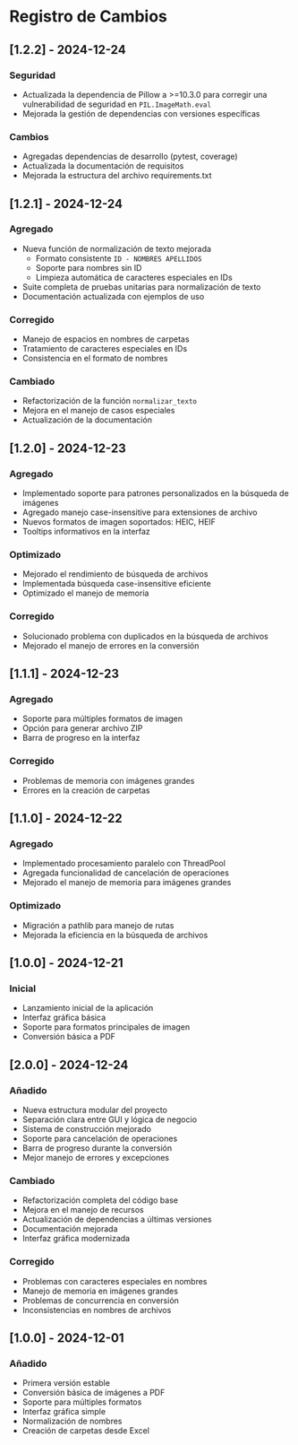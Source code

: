 # Registro de Cambios

## [1.2.2] - 2024-12-24

### Seguridad
- Actualizada la dependencia de Pillow a >=10.3.0 para corregir una vulnerabilidad de seguridad en `PIL.ImageMath.eval`
- Mejorada la gestión de dependencias con versiones específicas

### Cambios
- Agregadas dependencias de desarrollo (pytest, coverage)
- Actualizada la documentación de requisitos
- Mejorada la estructura del archivo requirements.txt

## [1.2.1] - 2024-12-24

### Agregado
- Nueva función de normalización de texto mejorada
  - Formato consistente `ID - NOMBRES APELLIDOS`
  - Soporte para nombres sin ID
  - Limpieza automática de caracteres especiales en IDs
- Suite completa de pruebas unitarias para normalización de texto
- Documentación actualizada con ejemplos de uso

### Corregido
- Manejo de espacios en nombres de carpetas
- Tratamiento de caracteres especiales en IDs
- Consistencia en el formato de nombres

### Cambiado
- Refactorización de la función `normalizar_texto`
- Mejora en el manejo de casos especiales
- Actualización de la documentación

## [1.2.0] - 2024-12-23

### Agregado
- Implementado soporte para patrones personalizados en la búsqueda de imágenes
- Agregado manejo case-insensitive para extensiones de archivo
- Nuevos formatos de imagen soportados: HEIC, HEIF
- Tooltips informativos en la interfaz

### Optimizado
- Mejorado el rendimiento de búsqueda de archivos
- Implementada búsqueda case-insensitive eficiente
- Optimizado el manejo de memoria

### Corregido
- Solucionado problema con duplicados en la búsqueda de archivos
- Mejorado el manejo de errores en la conversión

## [1.1.1] - 2024-12-23

### Agregado
- Soporte para múltiples formatos de imagen
- Opción para generar archivo ZIP
- Barra de progreso en la interfaz

### Corregido
- Problemas de memoria con imágenes grandes
- Errores en la creación de carpetas

## [1.1.0] - 2024-12-22

### Agregado
- Implementado procesamiento paralelo con ThreadPool
- Agregada funcionalidad de cancelación de operaciones
- Mejorado el manejo de memoria para imágenes grandes

### Optimizado
- Migración a pathlib para manejo de rutas
- Mejorada la eficiencia en la búsqueda de archivos

## [1.0.0] - 2024-12-21

### Inicial
- Lanzamiento inicial de la aplicación
- Interfaz gráfica básica
- Soporte para formatos principales de imagen
- Conversión básica a PDF

## [2.0.0] - 2024-12-24

### Añadido
- Nueva estructura modular del proyecto
- Separación clara entre GUI y lógica de negocio
- Sistema de construcción mejorado
- Soporte para cancelación de operaciones
- Barra de progreso durante la conversión
- Mejor manejo de errores y excepciones

### Cambiado
- Refactorización completa del código base
- Mejora en el manejo de recursos
- Actualización de dependencias a últimas versiones
- Documentación mejorada
- Interfaz gráfica modernizada

### Corregido
- Problemas con caracteres especiales en nombres
- Manejo de memoria en imágenes grandes
- Problemas de concurrencia en conversión
- Inconsistencias en nombres de archivos

## [1.0.0] - 2024-12-01

### Añadido
- Primera versión estable
- Conversión básica de imágenes a PDF
- Soporte para múltiples formatos
- Interfaz gráfica simple
- Normalización de nombres
- Creación de carpetas desde Excel
